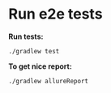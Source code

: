 # Run e2e tests

**Run tests:**

`./gradlew test`

**To get nice report:**

`./gradlew allureReport`
